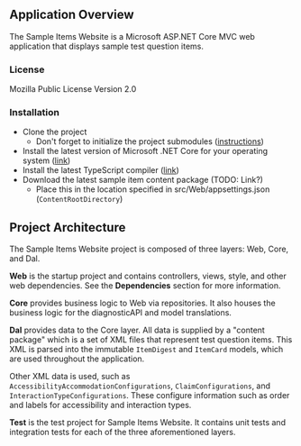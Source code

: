 
## Application Overview
The Sample Items Website is a Microsoft ASP.NET Core MVC web application that displays
sample test question items.


### License
Mozilla Public License Version 2.0

### Installation
- Clone the project
    - Don't forget to initialize the project submodules ([instructions](https://git-scm.com/book/en/v2/Git-Tools-Submodules#_cloning_submodules))
- Install the latest version of Microsoft .NET Core for your operating system ([link](https://www.microsoft.com/net/download/core#/current))
- Install the latest TypeScript compiler ([link](https://www.typescriptlang.org/index.html#download-links))
- Download the latest sample item content package (TODO: Link?)
    - Place this in the location specified in src/Web/appsettings.json (`ContentRootDirectory`)

## Project Architecture
The Sample Items Website project is composed of three layers: Web, Core, and Dal.

**Web** is the startup project and contains controllers, views, style, and other
web dependencies. See the **Dependencies** section for more information.

**Core** provides business logic to Web via repositories. It also houses the business
logic for the diagnosticAPI and model translations.

**Dal** provides data to the Core layer. All data is supplied by a "content package" 
which is a set of XML files that represent test question items. This XML is 
parsed into the immutable `ItemDigest` and `ItemCard` models, which are used
throughout the application. 

Other XML data is used, such as `AccessibilityAccommodationConfigurations`, 
`ClaimConfigurations`, and `InteractionTypeConfigurations`. These configure
information such as order and labels for accessibility and interaction types.

**Test** is the test project for Sample Items Website. It contains unit tests
and integration tests for each of the three aforementioned layers.

